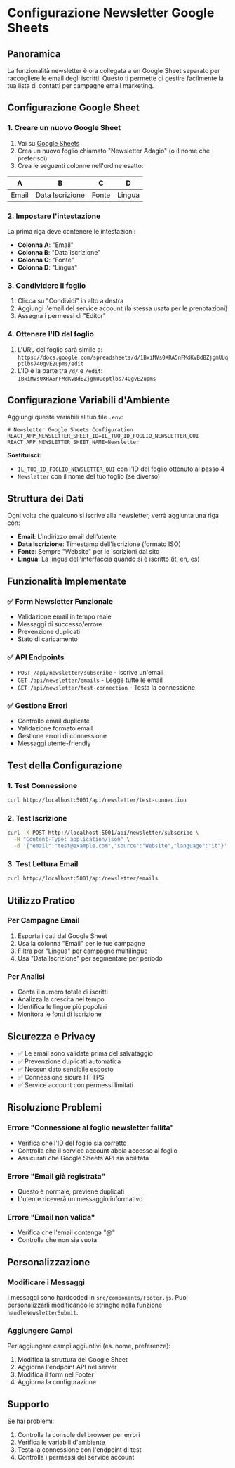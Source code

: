 # Configurazione Newsletter Google Sheets

## Panoramica
La funzionalità newsletter è ora collegata a un Google Sheet separato per raccogliere le email degli iscritti. Questo ti permette di gestire facilmente la tua lista di contatti per campagne email marketing.

## Configurazione Google Sheet

### 1. Creare un nuovo Google Sheet
1. Vai su [Google Sheets](https://sheets.google.com)
2. Crea un nuovo foglio chiamato "Newsletter Adagio" (o il nome che preferisci)
3. Crea le seguenti colonne nell'ordine esatto:

| A | B | C | D |
|---|---|---|---|
| Email | Data Iscrizione | Fonte | Lingua |

### 2. Impostare l'intestazione
La prima riga deve contenere le intestazioni:
- **Colonna A**: "Email"
- **Colonna B**: "Data Iscrizione" 
- **Colonna C**: "Fonte"
- **Colonna D**: "Lingua"

### 3. Condividere il foglio
1. Clicca su "Condividi" in alto a destra
2. Aggiungi l'email del service account (la stessa usata per le prenotazioni)
3. Assegna i permessi di "Editor"

### 4. Ottenere l'ID del foglio
1. L'URL del foglio sarà simile a: `https://docs.google.com/spreadsheets/d/1BxiMVs0XRA5nFMdKvBdBZjgmUUqptlbs74OgvE2upms/edit`
2. L'ID è la parte tra `/d/` e `/edit`: `1BxiMVs0XRA5nFMdKvBdBZjgmUUqptlbs74OgvE2upms`

## Configurazione Variabili d'Ambiente

Aggiungi queste variabili al tuo file `.env`:

```env
# Newsletter Google Sheets Configuration
REACT_APP_NEWSLETTER_SHEET_ID=IL_TUO_ID_FOGLIO_NEWSLETTER_QUI
REACT_APP_NEWSLETTER_SHEET_NAME=Newsletter
```

**Sostituisci:**
- `IL_TUO_ID_FOGLIO_NEWSLETTER_QUI` con l'ID del foglio ottenuto al passo 4
- `Newsletter` con il nome del tuo foglio (se diverso)

## Struttura dei Dati

Ogni volta che qualcuno si iscrive alla newsletter, verrà aggiunta una riga con:

- **Email**: L'indirizzo email dell'utente
- **Data Iscrizione**: Timestamp dell'iscrizione (formato ISO)
- **Fonte**: Sempre "Website" per le iscrizioni dal sito
- **Lingua**: La lingua dell'interfaccia quando si è iscritto (it, en, es)

## Funzionalità Implementate

### ✅ Form Newsletter Funzionale
- Validazione email in tempo reale
- Messaggi di successo/errore
- Prevenzione duplicati
- Stato di caricamento

### ✅ API Endpoints
- `POST /api/newsletter/subscribe` - Iscrive un'email
- `GET /api/newsletter/emails` - Legge tutte le email
- `GET /api/newsletter/test-connection` - Testa la connessione

### ✅ Gestione Errori
- Controllo email duplicate
- Validazione formato email
- Gestione errori di connessione
- Messaggi utente-friendly

## Test della Configurazione

### 1. Test Connessione
```bash
curl http://localhost:5001/api/newsletter/test-connection
```

### 2. Test Iscrizione
```bash
curl -X POST http://localhost:5001/api/newsletter/subscribe \
  -H "Content-Type: application/json" \
  -d '{"email":"test@example.com","source":"Website","language":"it"}'
```

### 3. Test Lettura Email
```bash
curl http://localhost:5001/api/newsletter/emails
```

## Utilizzo Pratico

### Per Campagne Email
1. Esporta i dati dal Google Sheet
2. Usa la colonna "Email" per le tue campagne
3. Filtra per "Lingua" per campagne multilingue
4. Usa "Data Iscrizione" per segmentare per periodo

### Per Analisi
- Conta il numero totale di iscritti
- Analizza la crescita nel tempo
- Identifica le lingue più popolari
- Monitora le fonti di iscrizione

## Sicurezza e Privacy

- ✅ Le email sono validate prima del salvataggio
- ✅ Prevenzione duplicati automatica
- ✅ Nessun dato sensibile esposto
- ✅ Connessione sicura HTTPS
- ✅ Service account con permessi limitati

## Risoluzione Problemi

### Errore "Connessione al foglio newsletter fallita"
- Verifica che l'ID del foglio sia corretto
- Controlla che il service account abbia accesso al foglio
- Assicurati che Google Sheets API sia abilitata

### Errore "Email già registrata"
- Questo è normale, previene duplicati
- L'utente riceverà un messaggio informativo

### Errore "Email non valida"
- Verifica che l'email contenga "@"
- Controlla che non sia vuota

## Personalizzazione

### Modificare i Messaggi
I messaggi sono hardcoded in `src/components/Footer.js`. Puoi personalizzarli modificando le stringhe nella funzione `handleNewsletterSubmit`.

### Aggiungere Campi
Per aggiungere campi aggiuntivi (es. nome, preferenze):
1. Modifica la struttura del Google Sheet
2. Aggiorna l'endpoint API nel server
3. Modifica il form nel Footer
4. Aggiorna la configurazione

## Supporto

Se hai problemi:
1. Controlla la console del browser per errori
2. Verifica le variabili d'ambiente
3. Testa la connessione con l'endpoint di test
4. Controlla i permessi del service account
